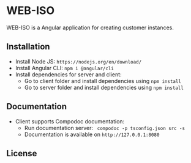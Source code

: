 # WEB-ISO

WEB-ISO is a Angular application for creating customer instances.

## Installation

* Install Node JS: ```https://nodejs.org/en/download/```
* Install Angular CLI: ```npm i @angular/cli```
* Install dependencies for server and client: 
  * Go to client folder and install dependencies using ```npm install```
  * Go to server folder and install dependencies using ```npm install```

## Documentation

* Client supports Compodoc documentation: 
  * Run documentation server: ``` compodoc -p tsconfig.json src -s```
  * Documentation is available on ```http://127.0.0.1:8080```


## License
